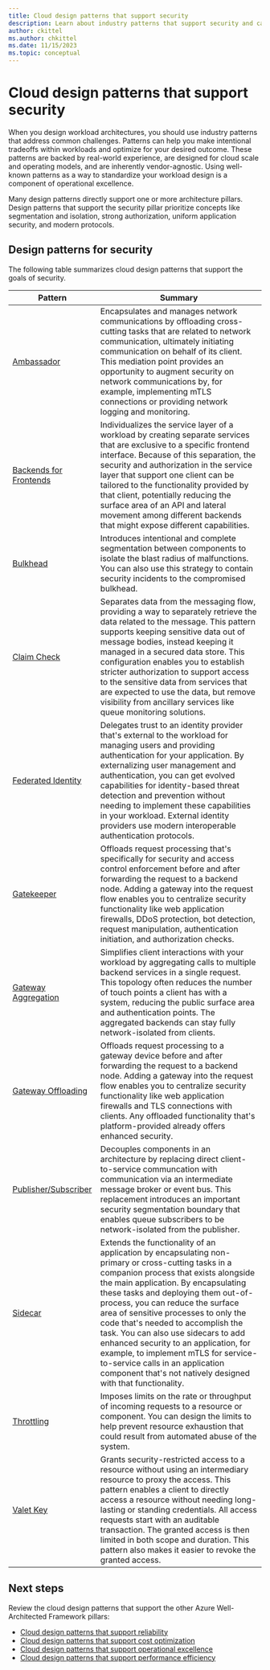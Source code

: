 ```yaml
---
title: Cloud design patterns that support security
description: Learn about industry patterns that support security and can help you address common challenges in cloud workloads.  
author: ckittel
ms.author: chkittel
ms.date: 11/15/2023
ms.topic: conceptual
---
```


# Cloud design patterns that support security

When you design workload architectures, you should use industry patterns that address common challenges. Patterns can help you make intentional tradeoffs within workloads and optimize for your desired outcome. These patterns are backed by real-world experience, are designed for cloud scale and operating models, and are inherently vendor-agnostic. Using well-known patterns as a way to standardize your workload design is a component of operational excellence.

Many design patterns directly support one or more architecture pillars. Design patterns that support the security pillar prioritize concepts like segmentation and isolation, strong authorization, uniform application security, and modern protocols.

## Design patterns for security

The following table summarizes cloud design patterns that support the goals of security.

|Pattern|Summary|
|-|-|
|[Ambassador](/azure/architecture/patterns/ambassador)|Encapsulates and manages network communications by offloading cross-cutting tasks that are related to network communication, ultimately initiating communication on behalf of its client. This mediation point provides an opportunity to augment security on network communications by, for example, implementing mTLS connections or providing network logging and monitoring.|
|[Backends for Frontends](/azure/architecture/patterns/backends-for-frontends)|Individualizes the service layer of a workload by creating separate services that are exclusive to a specific frontend interface. Because of this separation, the security and authorization in the service layer that support one client can be tailored to the functionality provided by that client, potentially reducing the surface area of an API and lateral movement among different backends that might expose different capabilities.|
|[Bulkhead](/azure/architecture/patterns/bulkhead)|Introduces intentional and complete segmentation between components to isolate the blast radius of malfunctions. You can also use this strategy to contain security incidents to the compromised bulkhead.|
|[Claim Check](/azure/architecture/patterns/claim-check)|Separates data from the messaging flow, providing a way to separately retrieve the data related to the message. This pattern supports keeping sensitive data out of message bodies, instead keeping it managed in a secured data store. This configuration enables you to establish stricter authorization to support access to the sensitive data from services that are expected to use the data, but remove visibility from ancillary services like queue monitoring solutions.|
|[Federated Identity](/azure/architecture/patterns/federated-identity)|Delegates trust to an identity provider that's external to the workload for managing users and providing authentication for your application. By externalizing user management and authentication, you can get evolved capabilities for identity-based threat detection and prevention without needing to implement these capabilities in your workload. External identity providers use modern interoperable authentication protocols.|
|[Gatekeeper](/azure/architecture/patterns/gatekeeper)|Offloads request processing that's specifically for security and access control enforcement before and after forwarding the request to a backend node. Adding a gateway into the request flow enables you to centralize security functionality like web application firewalls, DDoS protection, bot detection, request manipulation, authentication initiation, and authorization checks.|
|[Gateway Aggregation](/azure/architecture/patterns/gateway-aggregation)|Simplifies client interactions with your workload by aggregating calls to multiple backend services in a single request. This topology often reduces the number of touch points a client has with a system, reducing the public surface area and authentication points. The aggregated backends can stay fully network-isolated from clients.|
|[Gateway Offloading](/azure/architecture/patterns/gateway-offloading)|Offloads request processing to a gateway device before and after forwarding the request to a backend node. Adding a gateway into the request flow enables you to centralize security functionality like web application firewalls and TLS connections with clients. Any offloaded functionality that's platform-provided already offers enhanced security.|
|[Publisher/Subscriber](/azure/architecture/patterns/publisher-subscriber)|Decouples components in an architecture by replacing direct client-to-service communcation with communication via an intermediate message broker or event bus. This replacement introduces an important security segmentation boundary that enables queue subscribers to be network-isolated from the publisher.|
|[Sidecar](/azure/architecture/patterns/sidecar)|Extends the functionality of an application by encapsulating non-primary or cross-cutting tasks in a companion process that exists alongside the main application. By encapsulating these tasks and deploying them out-of-process, you can reduce the surface area of sensitive processes to only the code that's needed to accomplish the task. You can also use sidecars to add enhanced security to an application, for example, to implement mTLS for service-to-service calls in an application component that's not natively designed with that functionality.|
|[Throttling](/azure/architecture/patterns/throttling)|Imposes limits on the rate or throughput of incoming requests to a resource or component. You can design the limits to help prevent resource exhaustion that could result from automated abuse of the system.|
|[Valet Key](/azure/architecture/patterns/valet-key)|Grants security-restricted access to a resource without using an intermediary resource to proxy the access. This pattern enables a client to directly access a resource without needing long-lasting or standing credentials. All access requests start with an auditable transaction. The granted access is then limited in both scope and duration. This pattern also makes it easier to revoke the granted access.|

## Next steps

Review the cloud design patterns that support the other Azure Well-Architected Framework pillars:

- [Cloud design patterns that support reliability](../reliability/design-patterns.md)
- [Cloud design patterns that support cost optimization](../cost-optimization/design-patterns.md)
- [Cloud design patterns that support operational excellence](../operational-excellence/design-patterns.md)
- [Cloud design patterns that support performance efficiency](../performance-efficiency/design-patterns.md)
